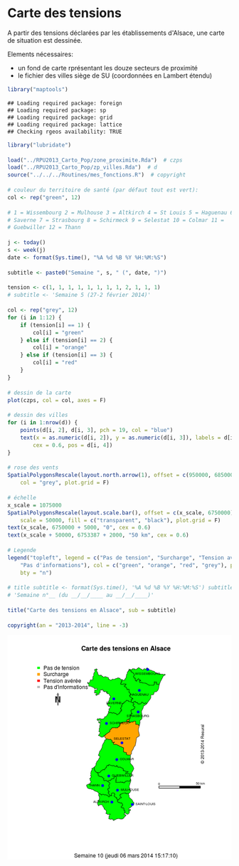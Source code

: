 Carte des tensions
========================================================

A partir des tensions déclarées par les établissements d'Alsace, une carte de situation est dessinée.

Elements nécessaires:
- un fond de carte rprésentant les douze secteurs de proximité
- le fichier des villes siège de SU (coordonnées en Lambert étendu)


```r
library("maptools")
```

```
## Loading required package: foreign
## Loading required package: sp
## Loading required package: grid
## Loading required package: lattice
## Checking rgeos availability: TRUE
```

```r
library("lubridate")

load("../RPU2013_Carto_Pop/zone_proximite.Rda")  # czps
load("../RPU2013_Carto_Pop/zp_villes.Rda")  # d
source("../../../Routines/mes_fonctions.R")  # copyright

# couleur du territoire de santé (par défaut tout est vert):
col <- rep("green", 12)

# 1 = Wissembourg 2 = Mulhouse 3 = Altkirch 4 = St Louis 5 = Haguenau 6 =
# Saverne 7 = Strasbourg 8 = Schirmeck 9 = Selestat 10 = Colmar 11 =
# Guebwiller 12 = Thann

j <- today()
s <- week(j)
date <- format(Sys.time(), "%A %d %B %Y %H:%M:%S")

subtitle <- paste0("Semaine ", s, " (", date, ")")

tension <- c(1, 1, 1, 1, 1, 1, 1, 1, 2, 1, 1, 1)
# subtitle <- 'Semaine 5 (27-2 février 2014)'

col <- rep("grey", 12)
for (i in 1:12) {
    if (tension[i] == 1) {
        col[i] = "green"
    } else if (tension[i] == 2) {
        col[i] = "orange"
    } else if (tension[i] == 3) {
        col[i] = "red"
    }
}

# dessin de la carte
plot(czps, col = col, axes = F)

# dessin des villes
for (i in 1:nrow(d)) {
    points(d[i, 2], d[i, 3], pch = 19, col = "blue")
    text(x = as.numeric(d[i, 2]), y = as.numeric(d[i, 3]), labels = d[i, 1], 
        cex = 0.6, pos = d[i, 4])
}

# rose des vents
SpatialPolygonsRescale(layout.north.arrow(1), offset = c(950000, 6850000), scale = 15000, 
    col = "grey", plot.grid = F)

# échelle
x_scale = 1075000
SpatialPolygonsRescale(layout.scale.bar(), offset = c(x_scale, 6750000), height = 0.05, 
    scale = 50000, fill = c("transparent", "black"), plot.grid = F)
text(x_scale, 6750000 + 5000, "0", cex = 0.6)
text(x_scale + 50000, 6753387 + 2000, "50 km", cex = 0.6)

# Legende
legend("topleft", legend = c("Pas de tension", "Surcharge", "Tension avérée", 
    "Pas d'informations"), col = c("green", "orange", "red", "grey"), pch = 15, 
    bty = "n")

# title subtitle <- format(Sys.time(), '%A %d %B %Y %H:%M:%S') subtitle <-
# 'Semaine n°__ (du __/__/____ au __/__/____)'

title("Carte des tensions en Alsace", sub = subtitle)

copyright(an = "2013-2014", line = -3)
```

![plot of chunk zp_source](figure/zp_source.png) 

